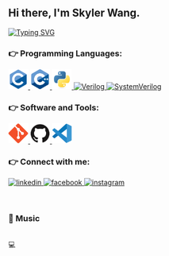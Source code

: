 ## Hi there, I'm Skyler Wang.

<p align="left">
<a href="https://git.io/typing-svg"><img src="https://readme-typing-svg.herokuapp.com?font=Fira+Code&pause=1000&width=435&lines=NCTU+EE+(NYCU+ECE);Electronic+Engineering+Student;Always+learning+new+things" alt="Typing SVG" /></a>
</p>


<h3 align="left"> 👉 Programming Languages:</h3>

<a href="https://www.cprogramming.com/" target="blank"> <img src="https://raw.githubusercontent.com/devicons/devicon/master/icons/c/c-original.svg" alt="c" width="40" height="40" /> </a>
<a href="https://www.cprogramming.com/" target="blank"> <img src="https://raw.githubusercontent.com/devicons/devicon/master/icons/cplusplus/cplusplus-original.svg" alt="cplusplus" width="40" height="40" /> </a>
<a href="https://www.python.org/" target="blank"> <img src="https://raw.githubusercontent.com/devicons/devicon/master/icons/python/python-original.svg" alt="python" width="40" height="40" /> </a>
<a href="https://www.verilog.com/" target="blank"> <img src="https://raw.githubusercontent.com/file-icons/source/master/svg/Verilog.svg" alt="Verilog" width="40" height="40" /> </a>
<a href="https://www.systemverilog.io/" target="blank"> <img src="https://raw.githubusercontent.com/file-icons/source/master/svg/SystemVerilog.svg" alt="SystemVerilog" width="40" height="40" /> </a>

<h3 align="left"> 👉 Software and Tools:</h3>
<a href="https://git-scm.com/" target="blank"> <img src="https://raw.githubusercontent.com/devicons/devicon/master/icons/git/git-original.svg" alt="git" width="40" height="40" /> </a>
<a href="https://github.com/SkylerYCW" target="blank"> <img src="https://raw.githubusercontent.com/devicons/devicon/master/icons/github/github-original.svg" alt="github" width="40" height="40" /> </a>
<a href="https://git-scm.com/" target="blank"> <img src="https://raw.githubusercontent.com/devicons/devicon/master/icons/vscode/vscode-original.svg" alt="vscode" width="40" height="40" /> </a>

<br>

<h3 align="left"> 👉 Connect with me:</h3>

<a href="https://www.linkedin.com/in/skyler-wang" target="blank"> <img src="https://www.vectorlogo.zone/logos/linkedin/linkedin-icon.svg" alt="linkedin" width="40" height="40" /> </a>
<a href="https://www.facebook.com/yochwen.wang" target="blank"> <img src="https://raw.githubusercontent.com/rahuldkjain/github-profile-readme-generator/master/src/images/icons/Social/facebook.svg" alt="facebook" width="40" height="40" /> </a>
<a href="https://www.instagram.com/ckmg14_ycwang/" target="blank"> <img src="https://raw.githubusercontent.com/rahuldkjain/github-profile-readme-generator/master/src/images/icons/Social/instagram.svg" alt="instagram" width="40" height="40" /> </a>

<br>

<h3 align="left"> 🎵 Music</h3>
<br>
💻

